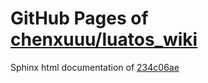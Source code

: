GitHub Pages of [chenxuuu/luatos_wiki](https://github.com/chenxuuu/luatos_wiki.git)
===
Sphinx html documentation of [234c06ae](https://github.com/chenxuuu/luatos_wiki/tree/234c06ae301d03cae62e6c80c69c825d321e15e9)
